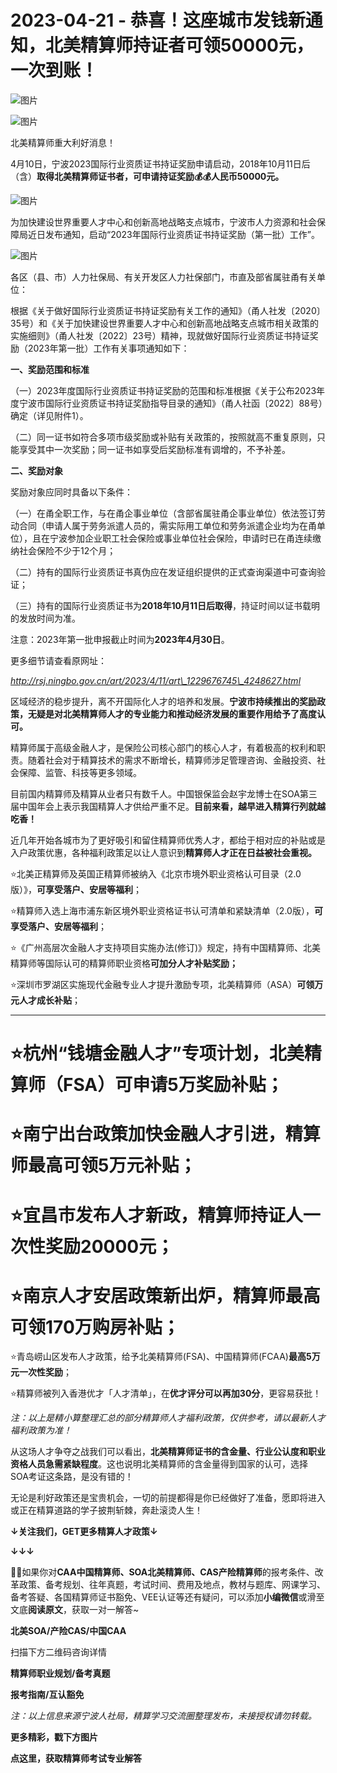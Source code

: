 # 2023-04-21 - 恭喜！这座城市发钱新通知，北美精算师持证者可领50000元，一次到账！

![图片](https://mmbiz.qpic.cn/mmbiz_jpg/mK3FpI9af4kbVK3XVXia4ozNfCh9qa4Rf7M3B3lQEHJZZRXnfqZU4peoB8I9EJQV8Zj7XlKldKZ1D7eYHh9SdeA/640?wx_fmt=jpeg&tp=webp&wxfrom=5&wx_lazy=1)

![图片](https://mmbiz.qpic.cn/mmbiz_png/mK3FpI9af4kbVK3XVXia4ozNfCh9qa4Rf6wTlwX0NY3nDibHibARo9fGOBv0bAUbZcK8NEhtOqics9vnhQ0UZahcmA/640?wx_fmt=png&tp=webp&wxfrom=5&wx_lazy=1)

北美精算师重大利好消息！

4月10日，宁波2023国际行业资质证书持证奖励申请启动，2018年10月11日后（含）**取得北美精算师证书者，可申请持证奖励💰💰人民币50000元。**

![图片](https://mmbiz.qpic.cn/mmbiz_png/mK3FpI9af4kbVK3XVXia4ozNfCh9qa4Rfdicib0taug8hCWfpbIOBgZ49DyKzguW3t79X4SADA0qklp5TibIicFbJ9w/640?wx_fmt=png&tp=webp&wxfrom=5&wx_lazy=1)

为加快建设世界重要人才中心和创新高地战略支点城市，宁波市人力资源和社会保障局近日发布通知，启动“2023年国际行业资质证书持证奖励（第一批）工作”。

![图片](https://mmbiz.qpic.cn/mmbiz_png/mK3FpI9af4kbVK3XVXia4ozNfCh9qa4RfCf1XJ00gCgpxiataFHq24FKERzicDDmh1EgcX86wibewqtuPBI6cdpLuw/640?wx_fmt=png&tp=webp&wxfrom=5&wx_lazy=1)

各区（县、市）人力社保局、有关开发区人力社保部门，市直及部省属驻甬有关单位：

根据《关于做好国际行业资质证书持证奖励有关工作的通知》（甬人社发〔2020〕35号）和《关于加快建设世界重要人才中心和创新高地战略支点城市相关政策的实施细则》（甬人社发〔2022〕23号）精神，现就做好国际行业资质证书持证奖励（2023年第一批）工作有关事项通知如下：

**一、奖励范围和标准**

（一）2023年度国际行业资质证书持证奖励的范围和标准根据《关于公布2023年度宁波市国际行业资质证书持证奖励指导目录的通知》（甬人社函〔2022〕88号）确定（详见附件1）。

（二）同一证书如符合多项市级奖励或补贴有关政策的，按照就高不重复原则，只能享受其中一次奖励；同一证书如享受后奖励标准有调增的，不予补差。

**二、奖励对象**

奖励对象应同时具备以下条件：

（一）在甬全职工作，与在甬企事业单位（含部省属驻甬企事业单位）依法签订劳动合同（申请人属于劳务派遣人员的，需实际用工单位和劳务派遣企业均为在甬单位），且在宁波参加企业职工社会保险或事业单位社会保险，申请时已在甬连续缴纳社会保险不少于12个月；

（二）持有的国际行业资质证书真伪应在发证组织提供的正式查询渠道中可查询验证；

（三）持有的国际行业资质证书为**2018年10月11日后取得**，持证时间以证书载明的发放时间为准。

注意：2023年第一批申报截止时间为**2023年4月30日**。

更多细节请查看原网址：

*http://rsj.ningbo.gov.cn/art/2023/4/11/art\_1229676745\_4248627.html*


区域经济的稳步提升，离不开国际化人才的培养和发展。**宁波市持续推出的奖励政策，无疑是对北美精算师人才的专业能力和推动经济发展的重要作用给予了高度认可。**

精算师属于高级金融人才，是保险公司核心部门的核心人才，有着极高的权利和职责。随着社会对于精算技术的需求不断增长，精算师涉足管理咨询、金融投资、社会保障、监管、科技等更多领域。

目前国内精算师及精算从业者只有数千人。中国银保监会赵宇龙博士在SOA第三届中国年会上表示我国精算人才供给严重不足。**目前来看，越早进入精算行列就越吃香！**

近几年开始各城市为了更好吸引和留住精算师优秀人才，都给于相对应的补贴或是入户政策优惠，各种福利政策足以让人意识到**精算师人才正在日益被社会重视。**

⭐北美正精算师及英国正精算师被纳入《北京市境外职业资格认可目录（2.0版）》，**可享受落户、安居等福利**；

⭐精算师入选上海市浦东新区境外职业资格证书认可清单和紧缺清单（2.0版），**可享受落户、安居等福利**；

⭐《广州高层次金融人才支持项目实施办法(修订)》规定，持有中国精算师、北美精算师等国际认可的精算师职业资格**可加分人才补贴奖励；**

⭐深圳市罗湖区实施现代金融专业人才提升激励专项，北美精算师（ASA）**可领万元人才成长补贴**；

****

# ⭐杭州“钱塘金融人才”专项计划，北美精算师（FSA）可**申请5万奖励补贴；**

# ⭐南宁出台政策加快金融人才引进，精算师最高可**领5万元补贴**；

# ⭐宜昌市发布人才新政，精算师持证人**一次性奖励20000元**；

# ⭐南京人才安居政策新出炉，精算师**最高可领170万购房补贴**；

⭐青岛崂山区发布人才政策，给予北美精算师(FSA)、中国精算师(FCAA)**最高5万元一次性奖励**；

⭐精算师被列入香港优才「人才清单」，在**优才评分可以再加30分**，更容易获批！

*注：以上是精小算整理汇总的部分精算师人才福利政策，仅供参考，请以最新人才福利政策为准！*

从这场人才争夺之战我们可以看出，**北美精算师证书的含金量、行业公认度和职业资格人员急需紧缺程度**。这也说明北美精算师的含金量得到国家的认可，选择SOA考证这条路，是没有错的！

无论是利好政策还是宝贵机会，一切的前提都得是你已经做好了准备，愿即将进入或正在精算道路的学子披荆斩棘，奔赴滚烫人生！

**↓关注我们，GET更多精算人才政策↓**

**↓↓↓**

**💁‍♀️**如果你对**CAA中国精算师、SOA北美精算师、CAS产险精算师**的报考条件、改革政策、备考规划、往年真题，考试时间、费用及地点，教材与题库、网课学习、备考答疑、各国精算师证书豁免、VEE认证等还有疑问，可以添加**小编微信**或滑至文底**阅读原文**，获取一对一解答~

**北美SOA/产险CAS/中国CAA**

扫描下方二维码咨询详情


**精算师职业规划/备考真题**

**报考指南/互认豁免**

*注：以上信息来源宁波人社局，精算学习交流圈整理发布，未接授权请勿转载。*

**更多精彩，戳下方图片**



[](http://mp.weixin.qq.com/s?__biz=Mzg5ODgxNDE0NQ==&mid=2247493501&idx=1&sn=7620e474746373a659fe5ef89fbb7cd2&chksm=c05e7ed3f729f7c511ae682b3857e983df48e50f8605ed66cb2ef2297a4871ede24978a97033&scene=21#wechat_redirect)

[](http://mp.weixin.qq.com/s?__biz=Mzg5ODgxNDE0NQ==&mid=2247492715&idx=1&sn=01335ee311efc48384171c21557b53aa&chksm=c05e7dc5f729f4d367a4d45f83b532ab58bff4459c6e5b0e314544b80837f16d9eb0c6c0d157&scene=21#wechat_redirect)

[](http://mp.weixin.qq.com/s?__biz=Mzg5ODgxNDE0NQ==&mid=2247489828&idx=1&sn=2f1a51ffd3446ee42ce79044e07d35fd&chksm=c05d808af72a099ce34d39a99c651eda6259d38fb4aeb7a4c780bc2725224e0d0fc08236b887&scene=21#wechat_redirect)

[](http://mp.weixin.qq.com/s?__biz=Mzg5ODgxNDE0NQ==&mid=2247487955&idx=1&sn=4cd64dbe9b2ed7a555f78b31464a987b&chksm=c05d887df72a016ba99af58538df3fcffe85c27d0de302cdbafe776b98794878482e6edccbe8&scene=21#wechat_redirect)

[](http://mp.weixin.qq.com/s?__biz=Mzg5ODgxNDE0NQ==&mid=2247488785&idx=1&sn=9c4973f67fd0347a0f0f48f71ad1bb3c&chksm=c05d8cbff72a05a93f2b6d814c18b3328d8715f7c91fe024c32d8ece80f1b0a7e1366634cc52&scene=21#wechat_redirect)

[](http://mp.weixin.qq.com/s?__biz=Mzg5ODgxNDE0NQ==&mid=2247485880&idx=1&sn=0ba2bf0e4451dec32a929e06b118121c&chksm=c05d9016f72a1900fe9894195b322250dec7c7456ca30c5cce94ae6819d30bc65094e2e2719d&scene=21#wechat_redirect)

[](http://mp.weixin.qq.com/s?__biz=Mzg5ODgxNDE0NQ==&mid=2247483716&idx=1&sn=e1df2885756e4f4a72d0567ffa4690bb&chksm=c05d98eaf72a11fca6a29c8eb62754a0b92898373d1de868332308fafe026d4c456fc0f4653f&scene=21#wechat_redirect)

[](http://mp.weixin.qq.com/s?__biz=Mzg5ODgxNDE0NQ==&mid=2247484036&idx=1&sn=9bfce993ba0c830ec1e4b39b6716dd12&chksm=c05d9b2af72a123ccbaf001cc3fc565750743273fa0647a136e7593c7e21d55402af0fed5006&scene=21#wechat_redirect)

[](http://mp.weixin.qq.com/s?__biz=Mzg5ODgxNDE0NQ==&mid=2247484305&idx=1&sn=faae400b6a109a99b390d9cf3b2e4c29&chksm=c05d9a3ff72a1329c36d211fdd502501b728c1692d079cf95ee41fd0269002f7c72cffff1ad0&scene=21#wechat_redirect)



**点这里，获取精算师考试专业解答**